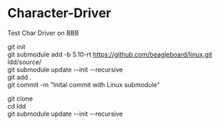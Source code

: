# Character-Driver
Test Char Driver on BBB


git init <br>
git submodule add -b 5.10-rt https://github.com/beagleboard/linux.git ldd/source/ <br>
git submodule update --init --recursive <br>
git add . <br>
git commit -m "Inital commit with Linux submodule" <br>

git clone <url> <br>
cd ldd <br>
git submodule update --init --recursive <br>
